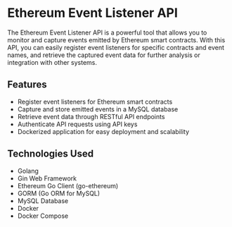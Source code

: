 # Ethereum Event Listener API

The Ethereum Event Listener API is a powerful tool that allows you to monitor and capture events emitted by Ethereum smart contracts. With this API, you can easily register event listeners for specific contracts and event names, and retrieve the captured event data for further analysis or integration with other systems.

## Features

- Register event listeners for Ethereum smart contracts
- Capture and store emitted events in a MySQL database
- Retrieve event data through RESTful API endpoints
- Authenticate API requests using API keys
- Dockerized application for easy deployment and scalability

## Technologies Used

- Golang
- Gin Web Framework
- Ethereum Go Client (go-ethereum)
- GORM (Go ORM for MySQL)
- MySQL Database
- Docker
- Docker Compose
